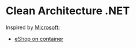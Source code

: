 # Clean Architecture .NET

Inspired by [Microsoft](https://microsoft.com/):
 - [eShop on container](https://github.com/dotnet-architecture/eShopOnContainers)